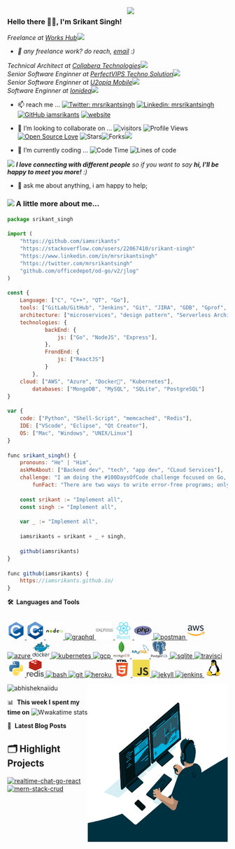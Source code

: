 <img align='right' src="https://media.giphy.com/media/M9gbBd9nbDrOTu1Mqx/giphy.gif" width="230">
<h3>Hello there 👋🏻,  I'm Srikant Singh! </h3>
<p>
  <em>Freelance at <a href="https://www.works-hub.com/">Works Hub</a><img src="https://media.giphy.com/media/WUlplcMpOCEmTGBtBW/giphy.gif" width="30"></br>
    
  - 💼 any freelance work? do reach, [email](mailto:iamsrikants@gmail.com) :)
  </em>
</p>
<p>
  <em>
      Technical Architect at <a href="https://collabera.com/">Collabera Technologies</a><img src="https://media.giphy.com/media/WUlplcMpOCEmTGBtBW/giphy.gif" width="30"></br>
      Senior Software Enginner at <a href="https://www.perfectvips.com/">PerfectVIPS Techno Solution</a><img src="https://media.giphy.com/media/WUlplcMpOCEmTGBtBW/giphy.gif" width="30"></br>
      Senior Software Enginner at <a href="https://www.u2opiamobile.com/">U2opia Mobile</a><img src="https://media.giphy.com/media/WUlplcMpOCEmTGBtBW/giphy.gif" width="30"></br>
      Software Enginner at <a href="http://www.ionidea.com/">Ionidea</a><img src="https://media.giphy.com/media/WUlplcMpOCEmTGBtBW/giphy.gif" width="30"></br>
  </em>
</p>

- 📫 reach me ...
[![Twitter: mrsrikantsingh](https://img.shields.io/twitter/follow/mrsrikantsingh?style=social)](https://twitter.com/mrsrikantsingh)
[![Linkedin: mrsrikantsingh](https://img.shields.io/badge/-mrsrikantsingh-blue?style=flat-square&logo=Linkedin&logoColor=white&link=https://www.linkedin.com/in/mrsrikantsingh/)](https://www.linkedin.com/in/mrsrikantsingh/)
[![GitHub iamsrikants](https://img.shields.io/github/followers/iamsrikants?label=follow&style=social)](https://github.com/iamsrikants)
[![website](https://img.shields.io/badge/Website-46a2f1.svg?&style=flat-square&logo=Google-Chrome&logoColor=white&link=https://iamsrikants.github.io/)](https://iamsrikants.github.io/)

- 💞️ I’m looking to collaborate on ...
![visitors](https://visitor-badge.laobi.icu/badge?page_id=iamsrikants)
![Profile Views](http://img.shields.io/badge/Profile%20Views-982-blue)
[![Open Source Love](https://badges.frapsoft.com/os/v1/open-source.svg?v=102)](https://github.com/ellerbrock/open-source-badge/)
<img alt="Stars" src="https://img.shields.io/github/stars/iamsrikants/iamsrikants?style=flat-square&labelColor=343b41"/><img alt="Forks" src="https://img.shields.io/github/forks/iamsrikants/iamsrikants?style=flat-square&labelColor=343b41"/><img src="https://github.com/iamsrikants/iamsrikants/workflows/README%20build/badge.svg"/> 

- 🌱 I’m currently coding ...
![Code Time](http://img.shields.io/badge/Code%20Time-2%2C178%20hrs%2041%20mins-blue)
![Lines of code](https://img.shields.io/badge/From%20Hello%20World%20I%27ve%20Written-4.7%20million%20lines%20of%20code-blue)

<img src="https://media.giphy.com/media/LnQjpWaON8nhr21vNW/giphy.gif" width="60"> <em><b>I love connecting with different people</b> so if you want to say <b>hi, I'll be happy to meet you more!</b> :)</em>
- 💬 ask me about anything, i am happy to help;

### <img src="https://media.giphy.com/media/VgCDAzcKvsR6OM0uWg/giphy.gif" width="50"> A little more about me...  

```javascript
package srikant_singh

import (
	"https://github.com/iamsrikants"
	"https://stackoverflow.com/users/22067410/srikant-singh"
	"https://www.linkedin.com/in/mrsrikantsingh"
	"https://twitter.com/mrsrikantsingh"
	"github.com/officedepot/od-go/v2/jlog"
)

const {
	Language: ["C", "C++", "QT", "Go"],
	tools: ["GitLab/GitHub", "Jenkins", "Git", "JIRA", "GDB", "Gprof", "Gcov"],
	architecture: ["microservices", "design pattern", "Serverless Architecture", "Singlepage applications"],
	technologies: {
            backEnd: {
                js: ["Go", "NodeJS", "Express"],
            },
            FrondEnd: {
                js: ["ReactJS"]
            }        
        },
	cloud: ["AWS", "Azure", "Docker🐳", "Kubernetes"],
        databases: ["MongoDB", "MySQL", "SQLite", "PostgreSQL"]
}

var {
	code: ["Python", "Shell-Script", "memcached", "Redis"],
	IDE: ["VScode", "Eclipse", "Qt Creator"],
	OS: ["Mac", "Windows", "UNIX/Linux"]
}

func srikant_singh() {
	pronouns: "He" | "Him",
	askMeAbout: ["Backend dev", "tech", "app dev", "CLoud Services"],
	challenge: "I am doing the #100DaysOfCode challenge focused on Go, Node and ReactJS",
        funFact: "There are two ways to write error-free programs; only the third one works",
	
	const srikant := "Implement all",
	const singh := "Implement all",
	
	var _ := "Implement all",
	
	iamsrikants = srikant + _ + singh,

	github(iamsrikants)
}

func github(iamsrikants) {
	https://iamsrikants.github.io/
}
```

<summary><b>🛠️&nbsp;&nbsp;Languages&nbsp;and&nbsp;Tools</b></summary>
<br/>
<p align="left"> <a href="https://www.cprogramming.com/" target="_blank"> <img src="https://raw.githubusercontent.com/devicons/devicon/master/icons/c/c-original.svg" alt="c" width="40" height="40"/> </a> <a href="https://www.w3schools.com/cpp/" target="_blank"> <img src="https://raw.githubusercontent.com/devicons/devicon/master/icons/cplusplus/cplusplus-original.svg" alt="cplusplus" width="40" height="40"/> </a> <a href="https://nodejs.org" target="_blank"> <img src="https://raw.githubusercontent.com/devicons/devicon/master/icons/nodejs/nodejs-original-wordmark.svg" alt="nodejs" width="40" height="40"/> </a> <a href="https://graphql.org" target="_blank"> <img src="https://www.vectorlogo.zone/logos/graphql/graphql-icon.svg" alt="graphql" width="40" height="40"/> </a> <a href="https://expressjs.com" target="_blank"> <img src="https://raw.githubusercontent.com/devicons/devicon/master/icons/express/express-original-wordmark.svg" alt="express" width="40" height="40"/> </a> <a href="https://reactjs.org/" target="_blank"> <img src="https://raw.githubusercontent.com/devicons/devicon/master/icons/react/react-original-wordmark.svg" alt="react" width="40" height="40"/> </a> <a href="https://www.php.net" target="_blank"> <img src="https://raw.githubusercontent.com/devicons/devicon/master/icons/php/php-original.svg" alt="php" width="40" height="40"/> </a> <a href="https://postman.com" target="_blank"> <img src="https://www.vectorlogo.zone/logos/getpostman/getpostman-icon.svg" alt="postman" width="40" height="40"/> </a> <a href="https://aws.amazon.com" target="_blank"> <img src="https://raw.githubusercontent.com/devicons/devicon/master/icons/amazonwebservices/amazonwebservices-original-wordmark.svg" alt="aws" width="40" height="40"/> </a> <a href="https://azure.microsoft.com/en-in/" target="_blank"> <img src="https://www.vectorlogo.zone/logos/microsoft_azure/microsoft_azure-icon.svg" alt="azure" width="40" height="40"/> </a> <a href="https://www.docker.com/" target="_blank"> <img src="https://raw.githubusercontent.com/devicons/devicon/master/icons/docker/docker-original-wordmark.svg" alt="docker" width="40" height="40"/> </a> <a href="https://kubernetes.io" target="_blank"> <img src="https://www.vectorlogo.zone/logos/kubernetes/kubernetes-icon.svg" alt="kubernetes" width="40" height="40"/> </a> <a href="https://cloud.google.com" target="_blank"> <img src="https://www.vectorlogo.zone/logos/google_cloud/google_cloud-icon.svg" alt="gcp" width="40" height="40"/> </a> <a href="https://www.mongodb.com/" target="_blank"> <img src="https://raw.githubusercontent.com/devicons/devicon/master/icons/mongodb/mongodb-original-wordmark.svg" alt="mongodb" width="40" height="40"/> </a> <a href="https://www.mysql.com/" target="_blank"> <img src="https://raw.githubusercontent.com/devicons/devicon/master/icons/mysql/mysql-original-wordmark.svg" alt="mysql" width="40" height="40"/> </a> <a href="https://www.postgresql.org" target="_blank"> <img src="https://raw.githubusercontent.com/devicons/devicon/master/icons/postgresql/postgresql-original-wordmark.svg" alt="postgresql" width="40" height="40"/> </a> <a href="https://www.sqlite.org/" target="_blank"> <img src="https://www.vectorlogo.zone/logos/sqlite/sqlite-icon.svg" alt="sqlite" width="40" height="40"/> </a> <a href="https://travis-ci.org" target="_blank"> <img src="https://www.vectorlogo.zone/logos/travis-ci/travis-ci-icon.svg" alt="travisci" width="40" height="40"/> </a>  <a href="https://www.python.org" target="_blank"> <img src="https://raw.githubusercontent.com/devicons/devicon/master/icons/python/python-original.svg" alt="python" width="40" height="40"/> </a> <a href="https://redis.io" target="_blank"> <img src="https://raw.githubusercontent.com/devicons/devicon/master/icons/redis/redis-original-wordmark.svg" alt="redis" width="40" height="40"/> </a> <a href="https://www.gnu.org/software/bash/" target="_blank"> <img src="https://www.vectorlogo.zone/logos/gnu_bash/gnu_bash-icon.svg" alt="bash" width="40" height="40"/> </a> <a href="https://git-scm.com/" target="_blank"> <img src="https://www.vectorlogo.zone/logos/git-scm/git-scm-icon.svg" alt="git" width="40" height="40"/> </a> <a href="https://heroku.com" target="_blank"> <img src="https://www.vectorlogo.zone/logos/heroku/heroku-icon.svg" alt="heroku" width="40" height="40"/> </a> <a href="https://www.w3.org/html/" target="_blank"> <img src="https://raw.githubusercontent.com/devicons/devicon/master/icons/html5/html5-original-wordmark.svg" alt="html5" width="40" height="40"/> </a> <a href="https://developer.mozilla.org/en-US/docs/Web/JavaScript" target="_blank"> <img src="https://raw.githubusercontent.com/devicons/devicon/master/icons/javascript/javascript-original.svg" alt="javascript" width="40" height="40"/> </a> <a href="https://jekyllrb.com/" target="_blank"> <img src="https://www.vectorlogo.zone/logos/jekyllrb/jekyllrb-icon.svg" alt="jekyll" width="40" height="40"/> </a> <a href="https://www.jenkins.io" target="_blank"> <img src="https://www.vectorlogo.zone/logos/jenkins/jenkins-icon.svg" alt="jenkins" width="40" height="40"/> </a> <a href="https://www.linux.org/" target="_blank"> <img src="https://raw.githubusercontent.com/devicons/devicon/master/icons/linux/linux-original.svg" alt="linux" width="40" height="40"/> </a> </p>

<p align="left"> <img src="https://github-readme-stats.vercel.app/api?username=iamsrikants&show_icons=true&theme=gotham" alt="abhisheknaiidu" />
<img align="right" alt="GIF" src="https://github.com/iamsrikants/iamsrikants/blob/main/code.gif?raw=true" width="320" height="360" />
  
📊 &nbsp;**This week I spent my time on**
![Wwakatime stats](https://github-readme-stats-taupe-two.vercel.app/api/wakatime?username=iamsrikants&hide_title=true&hide_border=true&langs_count=5&bg_color=00000000&text_color=777)
  
📕 &nbsp;**Latest Blog Posts**
<!-- BLOG-POST-LIST:START -->
<!-- BLOG-POST-LIST:END -->
## 🗂️ Highlight Projects

<a href="https://github.com/iamsrikants/realtime-chat-go-react">
  <img align="center" src="https://github-readme-stats.vercel.app/api/pin/?username=iamsrikants&repo=realtime-chat-go-react&show_icons=true&line_height=27&title_color=6aa6f8&text_color=8a919a&icon_color=6aa6f8&bg_color=22272e" alt="realtime-chat-go-react" />
</a>

<a href="https://github.com/iamsrikants/mern-stack-crud">
  <img align="center" src="https://github-readme-stats.vercel.app/api/pin/?username=iamsrikants&repo=mern-stack-crud&show_icons=true&line_height=27&title_color=6aa6f8&text_color=8a919a&icon_color=6aa6f8&bg_color=22272e" alt="mern-stack-crud" />
</a>
  
<!---
iamsrikants/iamsrikants is a ✨ special ✨ repository because its `README.md` (this file) appears on your GitHub profile.
You can click the Preview link to take a look at your changes.
--->
